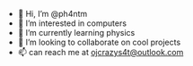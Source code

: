 - 👋 Hi, I’m @ph4ntm
- 👀 I’m interested in computers
- 🌱 I’m currently learning physics
- 💞️ I’m looking to collaborate on cool projects
- 📫 can reach me at ojcrazys4t@outlook.com
<!---
ph4ntm/ph4ntm is a ✨ special ✨ repository because its `README.md` (this file) appears on your GitHub profile.
You can click the Preview link to take a look at your changes.
--->
